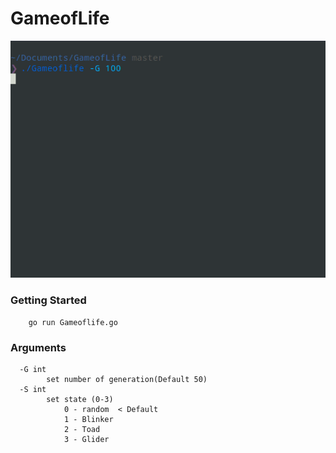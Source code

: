 # GameofLife

![DEMO](./Gameof.gif)

### Getting Started

```
    go run Gameoflife.go
```

### Arguments

```
  -G int
        set number of generation(Default 50)
  -S int
        set state (0-3)
		    0 - random  < Default
		    1 - Blinker
			2 - Toad
			3 - Glider
```
